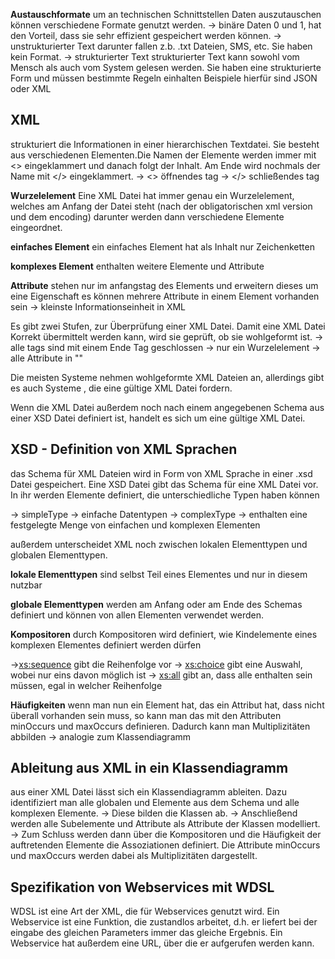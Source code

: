 **Austauschformate**
um an technischen Schnittstellen Daten auszutauschen können verschiedene Formate genutzt werden. 
-> binäre Daten
	0 und 1, hat den Vorteil, dass sie sehr effizient gespeichert werden können. 
-> unstrukturierter Text
	darunter fallen z.b. .txt Dateien, SMS, etc. Sie haben kein Format.
-> strukturierter Text
	strukturierter Text kann sowohl vom Mensch als auch vom System gelesen werden. Sie haben eine strukturierte Form und müssen bestimmte Regeln einhalten
	Beispiele hierfür sind JSON oder XML

## XML
strukturiert die Informationen in einer hierarchischen Textdatei. 
Sie besteht aus verschiedenen Elementen.Die Namen der Elemente werden immer mit <> eingeklammert und danach folgt der Inhalt. Am Ende wird nochmals der Name mit </> eingeklammert. 
-> <> öffnendes tag
-> </> schließendes tag

**Wurzelelement**
Eine XML Datei hat immer genau ein Wurzelelement, welches am Anfang der Datei steht (nach der obligatorischen xml version und dem encoding)
darunter werden dann verschiedene Elemente eingeordnet.

**einfaches Element**
ein einfaches Element hat als Inhalt nur Zeichenketten

**komplexes Element**
enthalten weitere Elemente und Attribute

**Attribute**
stehen nur im anfangstag des Elements und erweitern dieses um eine Eigenschaft
es können mehrere Attribute in einem Element vorhanden sein 
-> kleinste Informationseinheit in XML

Es gibt zwei Stufen, zur Überprüfung einer XML Datei. Damit eine XML Datei Korrekt übermittelt werden kann, wird sie geprüft, ob sie wohlgeformt ist. 
-> alle tags sind mit einem Ende Tag geschlossen
-> nur ein Wurzelelement
-> alle Attribute in ""

Die meisten Systeme nehmen wohlgeformte XML Dateien an, allerdings  gibt es auch Systeme , die eine gültige XML Datei fordern. 

Wenn die XML Datei außerdem noch nach einem angegebenen Schema aus einer XSD Datei definiert ist, handelt es sich um eine gültige XML Datei. 
## XSD - Definition von XML Sprachen

das Schema für XML Dateien wird in Form von XML Sprache in einer .xsd Datei gespeichert. 
Eine XSD Datei gibt das Schema für eine XML Datei vor. In ihr werden Elemente definiert, die unterschiedliche Typen haben können

-> simpleType
	-> einfache Datentypen
-> complexType
	-> enthalten eine festgelegte Menge von einfachen und komplexen Elementen

außerdem unterscheidet XML noch zwischen lokalen Elementtypen und globalen Elementtypen. 

**lokale Elementtypen**
sind selbst Teil eines Elementes und nur in diesem nutzbar

**globale Elementtypen**
werden am Anfang oder am Ende des Schemas definiert und können von allen Elementen verwendet werden. 

**Kompositoren**
durch Kompositoren wird definiert, wie Kindelemente eines komplexen Elementes  definiert werden dürfen 

-><xs:sequence> gibt die Reihenfolge vor
-> <xs:choice> gibt eine Auswahl, wobei nur eins davon möglich ist
-> <xs:all> gibt an, dass alle enthalten sein müssen, egal in welcher Reihenfolge

**Häufigkeiten**
wenn man nun ein Element hat, das ein Attribut hat, dass nicht überall vorhanden sein muss, so kann man das mit den Attributen minOccurs und maxOccurs definieren. Dadurch kann man Multiplizitäten abbilden -> analogie zum Klassendiagramm 

## Ableitung aus XML in ein Klassendiagramm
aus einer XML Datei lässt sich ein Klassendiagramm ableiten. Dazu identifiziert man alle globalen und Elemente aus dem Schema und alle komplexen Elemente. 
-> Diese bilden die Klassen ab. 
-> Anschließend werden alle Subelemente und Attribute als Attribute der Klassen modelliert. 
-> Zum Schluss werden dann über die Kompositoren und die Häufigkeit der auftretenden Elemente die Assoziationen definiert. Die Attribute minOccurs und maxOccurs werden dabei als Multiplizitäten dargestellt. 

## Spezifikation von Webservices mit WDSL
WDSL ist eine Art der XML, die für Webservices genutzt wird. Ein Webservice ist eine Funktion, die zustandlos arbeitet, d.h. er liefert bei der eingabe des gleichen Parameters immer das gleiche Ergebnis. 
Ein Webservice hat außerdem eine URL, über die er aufgerufen werden kann. 





